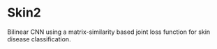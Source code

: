 # Skin2
Bilinear CNN using a matrix-similarity based joint loss function for skin disease classification.
